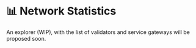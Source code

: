 # 📊 Network Statistics

An explorer (WIP), with the list of validators and service gateways will be proposed soon.
